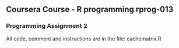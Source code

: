 ## Coursera Course - R programming rprog-013
### Programming Assignment 2

All code, comment and instructions are in the file: cachematrix.R